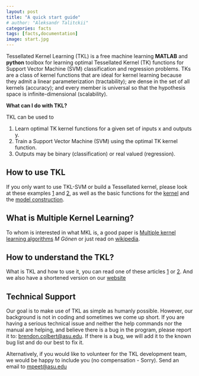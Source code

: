 ```yaml
---
layout: post
title: "A quick start guide"
# author: "Aleksandr Talitckii"
categories: facts
tags: [facts,documentation]
image: start.jpg
---
```


Tessellated Kernel Learning (TKL) is a free machine learning **MATLAB** and **python** toolbox for learning optimal Tessellated Kernel (TK) functions for Support Vector Machine (SVM) classification and regression problems. TKs are a class of kernel functions that are ideal for kernel learning because they admit a linear parameterization (tractability); are dense in the set of all kernels (accuracy); and every member is universal so that the hypothesis space is infinite-dimensional (scalability).

**What can I do with TKL?**

TKL can be used to
1.  Learn optimal TK kernel functions for a given set of inputs x and outputs y.
2.  Train a Support Vector Machine (SVM) using the optimal TK kernel function.
3.  Outputs may be binary (classification) or real valued (regression).

## How to use TKL

If you only want to use TKL-SVM or build a Tessellated kernel, please look at these examples [1](https://talitsky.github.io/v1/example-regression) and [2](https://talitsky.github.io/v1/example-classification), as well as the basic functions for the [kernel](https://talitsky.github.io/v1/svm-training) and the [model construction](https://talitsky.github.io/v1/svm-training).

## What is Multiple Kernel Learning? 

To whom is interested in what MKL is, a good paper is [Multiple kernel learning algorithms](https://www.jmlr.org/papers/volume12/gonen11a/gonen11a.pdf) *M Gönen* or just read on [wikipedia](https://en.wikipedia.org/wiki/Multiple_kernel_learning).

## How to understand the TKL?

What is TKL and how to use it, you can read one of these articles [1](http://control.asu.edu/Publications/2021/Colbert_NIPS_2021.pdf) or [2](https://arxiv.org/abs/1711.05477). And we also have a shortened version on our [website](https://talitsky.github.io/v1/tkl-intro)

## Technical Support 

Our goal is to make use of TKL as simple as humanly possible. However, our background is not in coding and sometimes we come up short. If you are having a serious technical issue and neither the help commands nor the manual are helping, and believe there is a bug in the program, please report it to: [brendon.colbert@asu.edu](brendon.colbert@asu.edu). If there is a bug, we will add it to the known bug list and do our best to fix it.

Alternatively, if you would like to volunteer for the TKL development team, we would be happy to include you (no compensation - Sorry). Send an email to [mpeet@asu.edu](mpeet@asu.edu)
